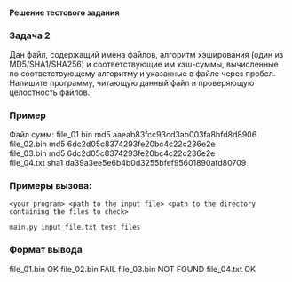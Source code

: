 #### Решение тестового задания

### Задача 2
Дан файл, содержащий имена файлов, алгоритм хэширования (один из MD5/SHA1/SHA256) и соответствующие им хэш-суммы, вычисленные по соответствующему алгоритму и указанные в файле через пробел. Напишите программу, читающую данный файл и проверяющую целостность файлов.

### Пример
Файл сумм:
file_01.bin md5 aaeab83fcc93cd3ab003fa8bfd8d8906  
file_02.bin md5 6dc2d05c8374293fe20bc4c22c236e2e  
file_03.bin md5 6dc2d05c8374293fe20bc4c22c236e2e  
file_04.txt sha1 da39a3ee5e6b4b0d3255bfef95601890afd80709

### Примеры вызова:  
`<your program> <path to the input file> <path to the directory containing the files to check>`

`main.py input_file.txt test_files`


### Формат вывода
file_01.bin OK
file_02.bin FAIL
file_03.bin NOT FOUND
file_04.txt OK
